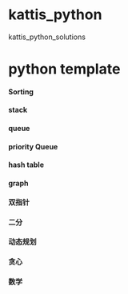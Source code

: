 # kattis_python
kattis_python_solutions
# python template
#### Sorting
#### stack
#### queue
#### priority Queue
#### hash table
#### graph

#### 双指针

#### 二分

#### 动态规划

#### 贪心

#### 数学
